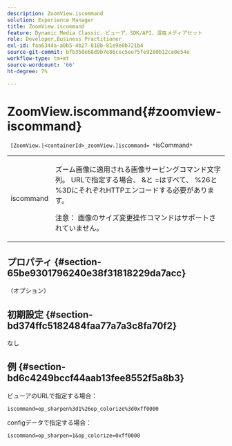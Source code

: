 ```yaml
---
description: ZoomView.iscommand
solution: Experience Manager
title: ZoomView.iscommand
feature: Dynamic Media Classic，ビューア，SDK/API，混在メディアセット
role: Developer,Business Practitioner
exl-id: faa6344a-a0b5-4b27-818b-81e9e0b721b4
source-git-commit: bfb350e68d9b7e86cec5ee75fe9280b12ce0e54e
workflow-type: tm+mt
source-wordcount: '66'
ht-degree: 7%

---
```


# ZoomView.iscommand{#zoomview-iscommand}

` [ZoomView.|<containerId>_zoomView.]iscommand= *`isCommand`*`

<table id="table_06B5F795889E402FB6BCEA4D882E1422"> 
 <tbody> 
  <tr> 
   <td colname="col1"> <p> <span class="codeph"><span class="varname"> iscommand</span></span> </p> </td> 
   <td colname="col2"> <p> ズーム画像に適用される画像サービングコマンド文字列。 URLで指定する場合、 <span class="codeph"> &amp;</span>と<span class="codeph"> =</span>はすべて、 <span class="codeph"> %26</span>と<span class="codeph"> %3D</span>にそれぞれHTTPエンコードする必要があります。 </p> <p> <p>注意： 画像のサイズ変更操作コマンドはサポートされていません。 </p> </p> </td> 
  </tr> 
 </tbody> 
</table>

## プロパティ {#section-65be9301796240e38f31818229da7acc}

（オプション）

## 初期設定 {#section-bd374ffc5182484faa77a7a3c8fa70f2}

なし

## 例 {#section-bd6c4249bccf44aab13fee8552f5a8b3}

ビューアのURLで指定する場合：

`iscommand=op_sharpen%3d1%26op_colorize%3d0xff0000`

configデータで指定する場合：

`iscommand=op_sharpen=1&op_colorize=0xff0000`
